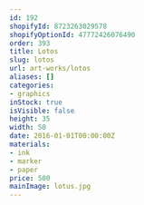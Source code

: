 ```yaml
---
id: 192
shopifyId: 8723263029578
shopifyOptionId: 47772426076490
order: 393
title: Lotos
slug: lotos
url: art-works/lotos
aliases: []
categories:
- graphics
inStock: true
isVisible: false
height: 35
width: 50
date: 2016-01-01T00:00:00Z
materials:
- ink
- marker
- paper
price: 500
mainImage: lotus.jpg
---
```

